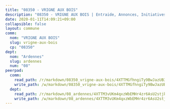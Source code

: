 ```yaml
---
title: "08350 - VRIGNE AUX BOIS"
description: "08350 - VRIGNE AUX BOIS | Entraide, Annonces, Initiatives"
date: 2020-01-11T14:09:21+09:00
collapsible: false
layout: commune
comm:
  nom: "VRIGNE AUX BOIS"
  slug: vrigne-aux-bois
  cp: "08350"
dept:
  nom: "Ardennes"
  slug: ardennes
  num: "08"
peerpad:
  comm:
    read_path: /r/markdown/08350_vrigne-aux-bois/4XTTMGfhngiTy9BwJazUB3PDmzmDErtzh6DTKEFHoejTgrJEM
    write_path: /w/markdown/08350_vrigne-aux-bois/4XTTMGfhngiTy9BwJazUB3PDmzmDErtzh6DTKEFHoejTgrJEM-K3TgTcM57m1QTUkVVFrwY6vXweGFLd7Y1mYmS8uoPUQWzNUkb8o8A4pCczpa2CxhWNhN7XZUBXqJrwq3vGefB5nptiWqSXWHxDwHUzAf8ansH91xkqq6LYRMoebSFAKE4t3NDQHw
  dept:
    read_path: /r/markdown/08_ardennes/4XTTM3vUKm4qxzWbEMHr4zr6AsU2stjkKdsaY9uMbmhXjv9QM
    write_path: /w/markdown/08_ardennes/4XTTM3vUKm4qxzWbEMHr4zr6AsU2stjkKdsaY9uMbmhXjv9QM-K3TgUMB9u4JvtZdFBPfBexH6pGeKJREiRZLakfAxGDqg6fgd1ib6XHxM9tkwaYxqJV2qNTbboL5jGpTS7re5rUf5cB5fLzdnicM4aJkF5ZXmkvCRXEh5XT7432iWRZFby5MMVbKP
---
```


